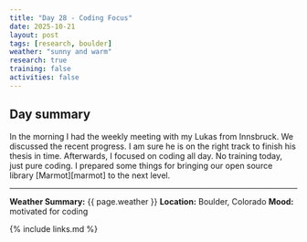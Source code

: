 ```yaml
---
title: "Day 28 - Coding Focus"
date: 2025-10-21
layout: post
tags: [research, boulder]
weather: "sunny and warm"
research: true
training: false
activities: false
---
```


## Day summary
In the morning I had the weekly meeting with my Lukas from Innsbruck.
We discussed the recent progress. I am sure he is on the right track to finish his thesis in time.
Afterwards, I focused on coding all day. No training today, just pure coding.
I prepared some things for bringing our open source library [Marmot][marmot] to the next level.


---

**Weather Summary:** {{ page.weather }}
**Location:** Boulder, Colorado
**Mood:** motivated for coding

{% include links.md %}
